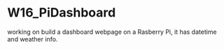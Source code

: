 # W16_PiDashboard
working on build a dashboard webpage on a Rasberry Pi, it has datetime and weather info.
